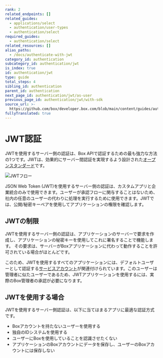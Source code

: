 ```yaml
---
rank: 2
related_endpoints: []
related_guides:
  - applications/select
  - authentication/user-types
  - authentication/select
required_guides:
  - authentication/select
related_resources: []
alias_paths:
  - /docs/authenticate-with-jwt
category_id: authentication
subcategory_id: authentication/jwt
is_index: true
id: authentication/jwt
type: guide
total_steps: 4
sibling_id: authentication
parent_id: authentication
next_page_id: authentication/jwt/as-user
previous_page_id: authentication/jwt/with-sdk
source_url: >-
  https://github.com/box/developer.box.com/blob/main/content/guides/authentication/jwt/index.md
fullyTranslated: true
---
```

# JWT認証

JWTを使用するサーバー側の認証は、Box APIで認証するための最も強力な方法の1つです。JWTは、効果的にサーバー間認証を実現するよう設計された[オープンスタンダード](https://jwt.io/)です。

<ImageFrame border>

![JWTフロー](./jwt-flow.png)

</ImageFrame>

JSON Web Token (JWT)を使用するサーバー側の認証は、カスタムアプリと企業統合のみで使用できます。ユーザーが承認フローに関与することはないため、社内の任意のユーザーの代わりに処理を実行するために使用できます。JWTでは、公開/秘密キーペアを使用してアプリケーションの権限を確認します。

## JWTの制限

JWTを使用するサーバー側の認証は、アプリケーションのサーバーで要求を作成し、アプリケーションの秘密キーを使用してこれに署名することで機能します。 その要求は、サーバーがBoxアプリケーションに代わって動作することを許可されている場合がほとんどです。

このため、JWTを使用するすべてのアプリケーションには、デフォルトユーザーとして認証する[サービスアカウント](g://authentication/user-types)が関連付けられています。このユーザーは管理者に似たユーザーであるため、JWTアプリケーションを使用するには、実際のBox管理者の承認が必要になります。

## JWTを使用する場合

JWTを使用するサーバー側認証は、以下に当てはまるアプリに最適な認証方式です。

* Boxアカウントを持たないユーザーを使用する
* 独自のIDシステムを使用する
* ユーザーにBoxを使用していることを認識させたくない
* アプリケーションのBoxアカウントにデータを保存し、ユーザーのBoxアカウントには保存しない
